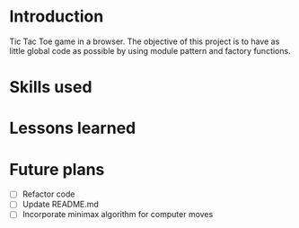 # Introduction
Tic Tac Toe game in a browser. The objective of this project is to have as little global code as possible by using module pattern and factory functions.

# Skills used

# Lessons learned

# Future plans
- [ ] Refactor code
- [ ] Update README.md
- [ ] Incorporate minimax algorithm for computer moves
